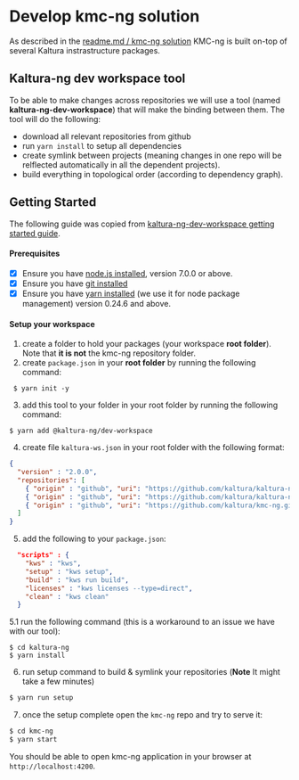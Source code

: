 # Develop kmc-ng solution
As described in the [readme.md / kmc-ng solution](../README.md#kmc-ng-solution) KMC-ng is built on-top of several Kaltura instrastructure packages.
 
## Kaltura-ng dev workspace tool
To be able to make changes across repositories we will use a tool (named **kaltura-ng-dev-workspace**) that will make the binding between them. The tool will do the following:
 - download all relevant repositories from github
 - run `yarn install` to setup all dependencies
 - create symlink between projects (meaning changes in one repo will be relflected automatically in all the dependent projects).
 - build everything in topological order (according to dependency graph).
 
 ## Getting Started
 The following guide was copied from [kaltura-ng-dev-workspace getting started guide](https://github.com/kaltura/kaltura-ng-dev-workspace#getting-started).
 
 #### Prerequisites
 
 - [x] Ensure you have [node.js installed](https://nodejs.org/en/download/current/), version 7.0.0 or above. 
 - [x] Ensure you have [git installed](https://git-for-windows.github.io/) 
 - [x] Ensure you have [yarn installed](https://yarnpkg.com/lang/en/docs/install/) (we use it for node package management) version 0.24.6 and above. 
 
 #### Setup your workspace
 1. create a folder to hold your packages (your workspace **root folder**). Note that **it is not** the kmc-ng repository folder.
 2. create `package.json` in your **root folder**  by running the following command:
 ```
  $ yarn init -y
  ```
 3. add this tool to your folder in your root folder by running the following command:
 ```
 $ yarn add @kaltura-ng/dev-workspace
 ```
 
 4. create file `kaltura-ws.json` in your root folder with the following format:
 
 ```json
 {
   "version" : "2.0.0",
   "repositories": [
     { "origin" : "github", "uri": "https://github.com/kaltura/kaltura-ng.git"},
     { "origin" : "github", "uri": "https://github.com/kaltura/kaltura-ng-mc-theme.git"},
     { "origin" : "github", "uri": "https://github.com/kaltura/kmc-ng.git"}
   ]
 }
 ```
   
 5. add the following to your `package.json`:
 ```json
   "scripts" : {
     "kws" : "kws",
     "setup" : "kws setup",
     "build" : "kws run build",
     "licenses" : "kws licenses --type=direct",
     "clean" : "kws clean"
   }
 ```
 
 5.1 run the following command (this is a workaround to an issue we have with our tool):
 ```
 $ cd kaltura-ng
 $ yarn install
 ```
 
 6. run setup command to build & symlink your repositories (**Note** It might take a few minutes)
 ```bash
 $ yarn run setup 
 ```

7. once the setup complete open the `kmc-ng` repo and try to serve it:
 ```bash
$ cd kmc-ng
$ yarn start
```

You should be able to open kmc-ng application in your browser at `http://localhost:4200`.
